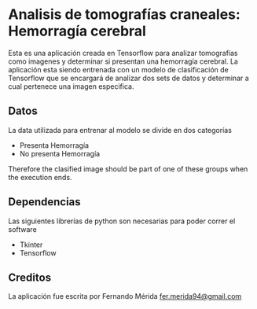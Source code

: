 Analisis de tomografías craneales: Hemorragía cerebral
=================

Esta es una aplicación creada en Tensorflow para analizar tomografías como imagenes y determinar si presentan una hemorragía cerebral. La aplicación esta siendo entrenada con un modelo de clasificación de Tensorflow que se encargará de analizar dos sets de datos y determinar a cual pertenece una imagen especifica.


## Datos

La data utilizada para entrenar al modelo se divide en dos categorías
- Presenta Hemorragía
- No presenta Hemorragía

Therefore the clasified image should be part of one of these groups when the execution ends.

## Dependencias

Las siguientes librerías de python son necesarias para poder correr el software
* Tkinter
* Tensorflow

## Creditos

La aplicación fue escrita por Fernando Mérida <fer.merida94@gmail.com>